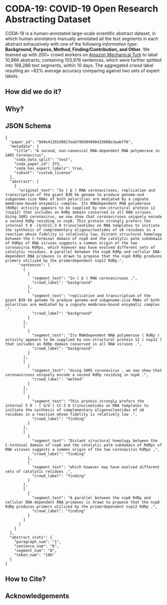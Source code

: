 # CODA-19: COVID-19 Open Research Abstracting Dataset
CODA-19 is a human-annotated large-scale scientific abstract dataset, in which human annotators manually annotated all the text segments in each abstract exhaustively with one of the following *information type*: **Background, Purpose, Method, Finding/Contribution, and Other**.
We teamed up with 200+ crowd workers on [Amazon Mechanical Turk](https://www.mturk.com/) to label 10,966 abstracts, containing 103,978 sentences, which were further splitted into 168,286 text segments, within 10 days.
The aggregated crwod label resulting an ~82% average accuracy comparing against two sets of expert labels.

## How did we do it?

## Why?

## JSON Schema

```
{
  "paper_id": "9d9e41392d9817eeb79b994908433088e3aabff6",
  "metadata": {
    "title": "A second, non-canonical RNA-dependent RNA polymerase in SARS Coronavirus",
    "coda_data_split": "test",
    "coda_paper_id": 373,
    "coda_has_expert_labels": true,
    "subset": "custom_license"
  },
  "abstract": [
    {
      "original_text": "In ( þ ) RNA coronaviruses, replication and transcription of the giant B30 kb genome to produce genome-and subgenome-size RNAs of both polarities are mediated by a cognate membrane-bound enzymatic complex. Its RNAdependent RNA polymerase (RdRp) activity appears to be supplied by non-structural protein 12 (nsp12) that includes an RdRp domain conserved in all RNA viruses. Using SARS coronavirus, we now show that coronaviruses uniquely encode a second RdRp residing in nsp8. This protein strongly prefers the internal 5 0 -(G/U)CC-3 0 trinucleotides on RNA templates to initiate the synthesis of complementary oligonucleotides of o6 residues in a reaction whose fidelity is relatively low. Distant structural homology between the C-terminal domain of nsp8 and the catalytic palm subdomain of RdRps of RNA viruses suggests a common origin of the two coronavirus RdRps, which however may have evolved different sets of catalytic residues. A parallel between the nsp8 RdRp and cellular DNA-dependent RNA primases is drawn to propose that the nsp8 RdRp produces primers utilized by the primerdependent nsp12 RdRp.",
      "sentences": [
        [
          {
            "segment_text": "In ( þ ) RNA coronaviruses ,",
            "crowd_label": "background"
          },
          {
            "segment_text": "replication and transcription of the giant B30 kb genome to produce genome-and subgenome-size RNAs of both polarities are mediated by a cognate membrane-bound enzymatic complex .",
            "crowd_label": "background"
          }
        ],
        [
          {
            "segment_text": "Its RNAdependent RNA polymerase ( RdRp ) activity appears to be supplied by non-structural protein 12 ( nsp12 ) that includes an RdRp domain conserved in all RNA viruses .",
            "crowd_label": "background"
          }
        ],
        [
          {
            "segment_text": "Using SARS coronavirus , we now show that coronaviruses uniquely encode a second RdRp residing in nsp8 .",
            "crowd_label": "method"
          }
        ],
        [
          {
            "segment_text": "This protein strongly prefers the internal 5 0 - ( G/U ) CC-3 0 trinucleotides on RNA templates to initiate the synthesis of complementary oligonucleotides of o6 residues in a reaction whose fidelity is relatively low .",
            "crowd_label": "finding"
          }
        ],
        [
          {
            "segment_text": "Distant structural homology between the C-terminal domain of nsp8 and the catalytic palm subdomain of RdRps of RNA viruses suggests a common origin of the two coronavirus RdRps ,",
            "crowd_label": "finding"
          },
          {
            "segment_text": "which however may have evolved different sets of catalytic residues .",
            "crowd_label": "finding"
          }
        ],
        [
          {
            "segment_text": "A parallel between the nsp8 RdRp and cellular DNA-dependent RNA primases is drawn to propose that the nsp8 RdRp produces primers utilized by the primerdependent nsp12 RdRp .",
            "crowd_label": "finding"
          }
        ]
      ]
    }
  ],
  "abstract_stats": {
    "paragraph_num": "1",
    "sentence_num": "6",
    "segment_num": "8",
    "token_num": "186"
  }
}
```
## How to Cite?

## Acknowledgements



